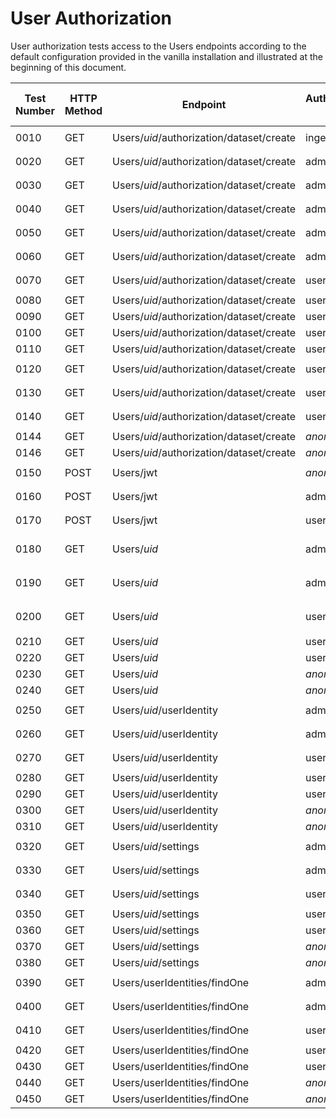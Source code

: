 # User Authorization

User authorization tests access to the Users endpoints according to the default configuration provided in the vanilla installation and illustrated at the beginning of this document.

| Test Number | HTTP Method | Endpoint | Authenticated User | User to be checked | Request Status | Results |
| ----- | ----- | ----- | ----- | ----- | ----- | ----- |
| 0010 | GET | Users/_uid_/authorization/dataset/create | ingestor | _herself_ | 200 | ```{authorization: true}``` |
| 0020 | GET | Users/_uid_/authorization/dataset/create | admin | _herself_ | 200 | ```{authorization: true}``` |
| 0030 | GET | Users/_uid_/authorization/dataset/create | admin | user1 | 200 | ```{authorization: true}``` |
| 0040 | GET | Users/_uid_/authorization/dataset/create | admin | user2 | 200 | ```{authorization: true}``` |
| 0050 | GET | Users/_uid_/authorization/dataset/create | admin | user3 | 200 | ```{authorization: true}``` |
| 0060 | GET | Users/_uid_/authorization/dataset/create | admin | user4 | 200 | ```{authorization: false}``` |
| 0070 | GET | Users/_uid_/authorization/dataset/create | user1 | _herself_ | 200 | ```{authorization: true}``` |
| 0080 | GET | Users/_uid_/authorization/dataset/create | user1 | admin | 403 | n/a |
| 0090 | GET | Users/_uid_/authorization/dataset/create | user1 | user2 | 403 | n/a |
| 0100 | GET | Users/_uid_/authorization/dataset/create | user1 | user3 | 403 | n/a |
| 0110 | GET | Users/_uid_/authorization/dataset/create | user1 | user4 | 403 | n/a |
| 0120 | GET | Users/_uid_/authorization/dataset/create | user2 | _herself_ | 200 | ```{authorization: true}``` |
| 0130 | GET | Users/_uid_/authorization/dataset/create | user3 | _herself_ | 200 | ```{authorization: true}``` |
| 0140 | GET | Users/_uid_/authorization/dataset/create | user4 | _herself_ | 200 | ```{authorization: false}``` |
| 0144 | GET | Users/_uid_/authorization/dataset/create | _anonymous_ | admin | 401 | n/a |
| 0146 | GET | Users/_uid_/authorization/dataset/create | _anonymous_ | user1 | 401 | n/a |
| 0150 | POST | Users/jwt | _anonymous_ | n/a | 201 | ```{jwt: <NEW_JWT>}``` |
| 0160 | POST | Users/jwt | admin | n/a | 201 | ```{jwt: <NEW_JWT>}``` |
| 0170 | POST | Users/jwt | user1 | n/a | 201 | ```{jwt: <NEW_JWT>}``` |
| 0180 | GET | Users/_uid_ | admin | _herself_ | 200 | ```Admin user model without password``` |
| 0190 | GET | Users/_uid_ | admin | user1 | 200 | ```User1 user model without password``` |
| 0200 | GET | Users/_uid_ | user1 | _herself_ | 200 | ```User1 user model without password``` |
| 0210 | GET | Users/_uid_ | user1 | admin | 403 | n/a |
| 0220 | GET | Users/_uid_ | user1 | user2 | 403 | n/a |
| 0230 | GET | Users/_uid_ | _anonymous_ | admin | 401 | n/a |
| 0240 | GET | Users/_uid_ | _anonymous_ | user1 | 401 | n/a |
| 0250 | GET | Users/_uid_/userIdentity | admin | _herself_ | 200 | ```Admin user identity model``` |
| 0260 | GET | Users/_uid_/userIdentity | admin | user1 | 200 | ```User1 user identity model``` |
| 0270 | GET | Users/_uid_/userIdentity | user1 | _herself_ | 200 | ```User1 user identity model``` |
| 0280 | GET | Users/_uid_/userIdentity | user1 | admin | 403 | n/a |
| 0290 | GET | Users/_uid_/userIdentity | user1 | user2 | 403 | n/a |
| 0300 | GET | Users/_uid_/userIdentity | _anonymous_ | admin | 401 | n/a |
| 0310 | GET | Users/_uid_/userIdentity | _anonymous_ | user1 | 401 | n/a |
| 0320 | GET | Users/_uid_/settings | admin | _herself_ | 200 | ```Admin user settings model``` |
| 0330 | GET | Users/_uid_/settings | admin | user1 | 200 | ```User1 user settings model``` |
| 0340 | GET | Users/_uid_/settings | user1 | _herself_ | 200 | ```User1 user settings model``` |
| 0350 | GET | Users/_uid_/settings | user1 | admin | 403 | n/a |
| 0360 | GET | Users/_uid_/settings | user1 | user2 | 403 | n/a |
| 0370 | GET | Users/_uid_/settings | _anonymous_ | admin | 401 | n/a |
| 0380 | GET | Users/_uid_/settings | _anonymous_ | user1 | 401 | n/a |
| 0390 | GET | Users/userIdentities/findOne | admin | _herself_ | 200 | ```Admin user identity model``` |
| 0400 | GET | Users/userIdentities/findOne | admin | user1 | 200 | ```User1 user identity model``` |
| 0410 | GET | Users/userIdentities/findOne | user1 | _herself_ | 200 | ```User1 user identity model``` |
| 0420 | GET | Users/userIdentities/findOne | user1 | admin | 403 | n/a |
| 0430 | GET | Users/userIdentities/findOne | user1 | user2 | 403 | n/a |
| 0440 | GET | Users/userIdentities/findOne | _anonymous_ | admin | 401 | n/a |
| 0450 | GET | Users/userIdentities/findOne | _anonymous_ | user1 | 401 | n/a |
